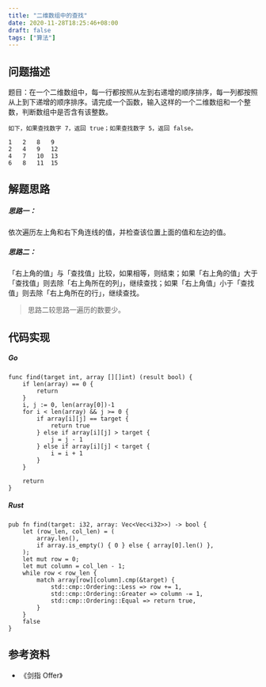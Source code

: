```yaml
---
title: "二维数组中的查找"
date: 2020-11-28T18:25:46+08:00
draft: false
tags: ["算法"]
---
```


## 问题描述

题目：在一个二维数组中，每一行都按照从左到右递增的顺序排序，每一列都按照从上到下递增的顺序排序。请完成一个函数，输入这样的一个二维数组和一个整数，判断数组中是否含有该整数。

```
如下，如果查找数字 7，返回 true；如果查找数字 5，返回 false。

1	2	8	9
2	4	9	12
4	7	10	13
6	8	11	15
```

## 解题思路

##### 思路一：
依次遍历左上角和右下角连线的值，并检查该位置上面的值和左边的值。

##### 思路二：
「右上角的值」与「查找值」比较，如果相等，则结束；如果「右上角的值」大于「查找值」则去除「右上角所在的列」，继续查找；如果「右上角值」小于「查找值」则去除「右上角所在的行」，继续查找。


> 思路二较思路一遍历的数要少。


## 代码实现

##### Go
```
func find(target int, array [][]int) (result bool) {
	if len(array) == 0 {
		return
	}
	i, j := 0, len(array[0])-1
	for i < len(array) && j >= 0 {
		if array[i][j] == target {
			return true
		} else if array[i][j] > target {
			j = j - 1
		} else if array[i][j] < target {
			i = i + 1
		}
	}

	return
}
```

##### Rust
```
pub fn find(target: i32, array: Vec<Vec<i32>>) -> bool {
    let (row_len, col_len) = ( 
        array.len(),
        if array.is_empty() { 0 } else { array[0].len() },
    );  
    let mut row = 0;
    let mut column = col_len - 1;
    while row < row_len {
        match array[row][column].cmp(&target) {
            std::cmp::Ordering::Less => row += 1,
            std::cmp::Ordering::Greater => column -= 1,
            std::cmp::Ordering::Equal => return true,
        }   
    }   
    false
}
```

## 参考资料
- 《剑指 Offer》
